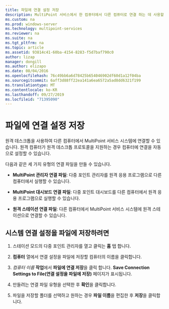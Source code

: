 ```yaml
---
title: 파일에 연결 설정 저장
description: MultiPoint 서비스에서 한 컴퓨터에서 다른 컴퓨터로 연결 하는 데 사용할 연결 파일을 만드는 방법에 대해 알아봅니다.
ms.custom: na
ms.prod: windows-server
ms.technology: multipoint-services
ms.reviewer: na
ms.suite: na
ms.tgt_pltfrm: na
ms.topic: article
ms.assetid: 93814c41-60ba-4154-8283-f5d7baf790c0
author: lizap
manager: dongill
ms.author: elizapo
ms.date: 08/04/2016
ms.openlocfilehash: 76c49bb6a6d78425b654046902df60d1a12f04ba
ms.sourcegitcommit: 6aff3d88ff22ea141a6ea6572a5ad8dd6321f199
ms.translationtype: MT
ms.contentlocale: ko-KR
ms.lasthandoff: 09/27/2019
ms.locfileid: "71395090"
---
```

# <a name="save-connection-settings-to-file"></a>파일에 연결 설정 저장
원격 데스크톱을 사용하여 다른 컴퓨터에서 MultiPoint 서비스 시스템에 연결할 수 있습니다. 원격 컴퓨터가 원격 데스크톱 프로토콜을 지원하는 경우 컴퓨터에 연결을 자동으로 설정할 수 있습니다.  
  
다음과 같은 세 가지 유형의 연결 파일을 만들 수 있습니다.  
  
- **MultiPoint 관리자 연결 파일**:  다중 포인트 관리자를 원격 응용 프로그램으로 다른 컴퓨터에서 실행할 수 있습니다.  
  
- **MultiPoint 대시보드 연결 파일**: 다중 포인트 대시보드를 다른 컴퓨터에서 원격 응용 프로그램으로 실행할 수 있습니다.  
  
- **원격 스테이션 연결 파일**:  다른 컴퓨터에서 MultiPoint 서비스 시스템에 원격 스테이션으로 연결할 수 있습니다.  
  
## <a name="to-save-system-connection-settings-to-a-file"></a>시스템 연결 설정을 파일에 저장하려면  
  
1.  스테이션 모드의 다중 포인트 관리자를 열고 클릭는 **홈** 탭 합니다.  
  
2.  **컴퓨터** 열에서 연결 설정을 파일에 저장할 컴퓨터의 이름을 클릭합니다.  
  
3.  *컴퓨터 이름* **작업**에서 **파일에 연결 저장**을 클릭 합니다. **Save Connection Settings to File(연결 설정을 파일에 저장)** 페이지가 표시됩니다.  
  
4.  만들려는 연결 파일 유형을 선택한 후 **확인**을 클릭합니다.  
  
5.  파일을 저장할 폴더를 선택하고 원하는 경우 **파일 이름**을 편집한 후 **저장**을 클릭합니다.